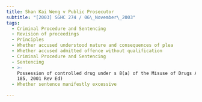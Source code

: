```yaml
---
title: Shan Kai Weng v Public Prosecutor
subtitle: "[2003] SGHC 274 / 06\_November\_2003"
tags:
  - Criminal Procedure and Sentencing
  - Revision of proceedings
  - Principles
  - Whether accused understood nature and consequences of plea
  - Whether accused admitted offence without qualification
  - Criminal Procedure and Sentencing
  - Sentencing
  - >-
    Possession of controlled drug under s 8(a) of the Misuse of Drugs Act (Cap
    185, 2001 Rev Ed)
  - Whether sentence manifestly excessive

---
```


